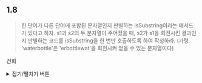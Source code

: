## 1.8

> 한 단어가 다른 단어에 포함된 문자열인지 판별하는 isSubstring이라는 메서드가 있다고 하자. 
> s1과 s2의 두 분자열이 주어졌을 때, 
> s2가 s1을 회전시킨 결과인지 판별하는 코드를 isSubstring을 한 번만 호출하도록 하여 작성하라.
> (가령 'waterbottle'은 'erbottlewat'을 회전시켜 얻을 수 있는 문자열이다)

건희
<details>
<summary>접기/펼치기 버튼</summary>

 ``` python
      
import sys

def isSubstring(big, small):
    return True if small in big else False


if __name__ == '__main__':
    args = sys.argv[1:]
    big = args[0] * 2
    small = args[1]
    
    if len(args[0]) == len(args[1]):
        print(isSubstring(big, small))
    else:
        print(False)

  
 ```

</details>
